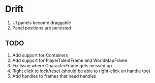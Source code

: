 # Drift
1. UI panels become draggable
1. Panel positions are persisted

## TODO
1. Add support for Containers
1. Add support for PlayerTalentFrame and WorldMapFrame
1. Fix issue where CharacterFrame gets messed up
1. Right click to lock/reset (should be able to right-click on handle too)
1. Add handles to frames that need handles
